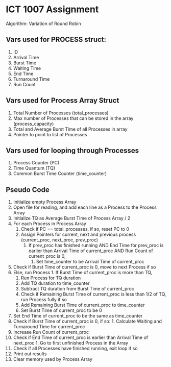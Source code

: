 # ICT 1007 Assignment

Algorithm: Variation of Round Robin

## Vars used for PROCESS struct:
1. ID
2. Arrival Time
3. Burst Time
4. Waiting Time
5. End Time
6. Turnaround Time
7. Run Count

## Vars used for Process Array Struct
1. Total Number of Processes (total_processes)
2. Max number of Processes that can be stored in the array (process_capacity)
3. Total and Average Burst Time of all Processes in array
4. Pointer to point to list of Processes

## Vars used for looping through Processes
1. Process Counter (PC)
2. Time Quantum (TQ)
3. Common Burst Time Counter (time_counter)

## Pseudo Code
1. Initialize empty Process Array
2. Open file for reading, and add each line as a Process to the Process Array 
3. Initialize TQ as Average Burst Time of Process Array / 2
4. For each Process in Process Array
    1. Check if PC == total_processes, if so, reset PC to 0
    2. Assign Pointers for current, next and previous process (current_proc, next_proc, prev_proc)
        1. If prev_proc has finished running AND End Time for prev_proc is earlier than Arrival Time of current_proc AND Run Count of current_proc is 0,
            1. Set time_counter to be Arrival Time of current_proc
  3. Check if Burst Time of current_proc is 0, move to next Process if so
  4. Else, run Process
    1. If Burst Time of current_proc is more than TQ,
      1. Run Process for TQ duration
        1. Add TQ duration to time_counter
        2. Subtract TQ duration from Burst Time of current_proc
      2. Check if Remaining Burst Time of current_proc is less than 1/2 of TQ, run Process fully if so
        1. Add Remaining Burst Time of current_proc to time_counter
        2. Set Burst Time of current_proc to be 0
  5. Set End Time of current_proc to be the same as time_counter
  6. Check if Burst Time of current_proc is 0, if so:
    1. Calculate Waiting and Turnaround Time for current_proc
  7. Increase Run Count of current_proc
  8. Check if End Time of current_proc is earlier than Arrival Time of next_proc
    1. Go to first unfinished Process in the Array
  9. Check if all Processes have finished running, exit loop if so
5. Print out results
6. Clear memory used by Process Array
